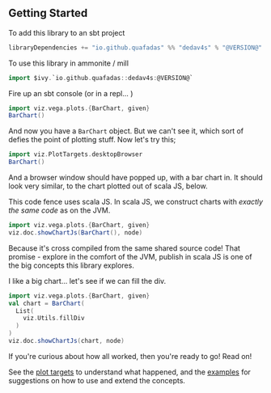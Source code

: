## Getting Started
To add this library to an sbt project
```scala
libraryDependencies += "io.github.quafadas" %% "dedav4s" % "@VERSION@"
```
To use this library in ammonite / mill
```scala
import $ivy.`io.github.quafadas::dedav4s:@VERSION@`
```

Fire up an sbt console (or in a repl... )

```scala mdoc
import viz.vega.plots.{BarChart, given}
BarChart()
```

And now you have a `BarChart` object. But we can't see it, which sort of defies the point of plotting stuff. Now let's try this;
```scala
import viz.PlotTargets.desktopBrowser
BarChart()
```
And a browser window should have popped up, with a bar chart in. It should look very similar, to the chart plotted out of scala JS, below.

This code fence uses scala JS. In scala JS, we construct charts with _exactly the same code_ as on the JVM. 

```scala mdoc:js
import viz.vega.plots.{BarChart, given}
viz.doc.showChartJs(BarChart(), node)
```

Because it's cross compiled from the same shared source code! That promise - explore in the comfort of the JVM, publish in scala JS is one of the big concepts this library explores. 

I like a big chart... let's see if we can fill the div.

```scala mdoc:js
import viz.vega.plots.{BarChart, given}
val chart = BarChart(
  List(
    viz.Utils.fillDiv
  )
)
viz.doc.showChartJs(chart, node)
```

If you're curious about how all worked, then you're ready to go! Read on! 

See the [plot targets](../explanation/plotTargets.md) to understand what happened, and the [examples](../working_chart/workflow.md) for suggestions on how to use and extend the concepts.
